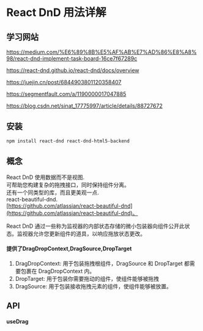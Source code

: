 # React DnD 用法详解

##  学习网站
https://medium.com/%E6%89%8B%E5%AF%AB%E7%AD%86%E8%A8%98/react-dnd-implement-task-board-16ce7f67289c

https://react-dnd.github.io/react-dnd/docs/overview

https://juejin.cn/post/6844903801120358407

https://segmentfault.com/a/1190000017047885

https://blog.csdn.net/sinat_17775997/article/details/88727672

##  安装
`npm install react-dnd react-dnd-html5-backend`

##  概念
React DnD 使用数据而不是视图.\
可帮助您构建复杂的拖拽接口，同时保持组件分离。\
还有一个同类型的库，而且更美观一点.\
react-beautiful-dnd.\
[https://github.com/atlassian/react-beautiful-dnd](https://github.com/atlassian/react-beautiful-dnd)。

React DnD 通过一些称为监视器的内部状态存储的微小包装器向组件公开此状态。监视器允许您更新组件的道具，以响应拖放状态更改。

####    提供了DragDropContext,DragSource,DropTarget
1. DragDropContext: 用于包装拖拽根组件，DragSource 和 DropTarget 都需要包裹在 DragDropContext 内。
2. DropTarget: 用于包装你需要拖动的组件，使组件能够被拖拽
3. DragSource: 用于包装接收拖拽元素的组件，使组件能够被放置。


##  API
####    useDrag


